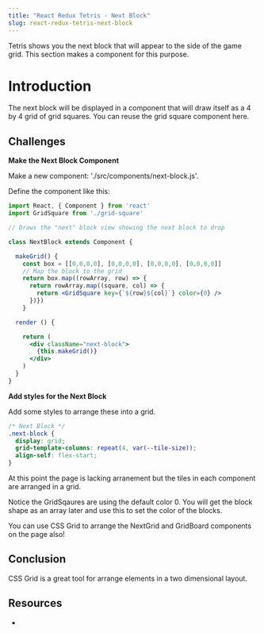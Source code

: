 ```yaml
---
title: "React Redux Tetris - Next Block"
slug: react-redux-tetris-next-block
---
```


Tetris shows you the next block that will appear to 
the side of the game grid. This section makes a component 
for this purpose. 

# Introduction 

The next block will be displayed in a component that will 
draw itself as a 4 by 4 grid of grid squares. You can reuse the 
grid square component here. 

## Challenges

**Make the Next Block Component**

Make a new component: './src/components/next-block.js'.

Define the component like this: 

```jsx
import React, { Component } from 'react'
import GridSquare from './grid-square'

// Draws the "next" block view showing the next block to drop

class NextBlock extends Component {

  makeGrid() {
    const box = [[0,0,0,0], [0,0,0,0], [0,0,0,0], [0,0,0,0]]
    // Map the block to the grid
    return box.map((rowArray, row) => {
      return rowArray.map((square, col) => {
        return <GridSquare key={`${row}${col}`} color={0} />
      })})
    }

  render () {

    return (
      <div className="next-block">
        {this.makeGrid()}
      </div>
    )
  }
}
```

**Add styles for the Next Block**

Add some styles to arrange these into a grid. 

```css
/* Next Block */
.next-block {
  display: grid;
  grid-template-columns: repeat(4, var(--tile-size));
  align-self: flex-start;
}
```

At this point the page is lacking arranement but the tiles 
in each component are arranged in a grid. 

Notice the GridSqaures are using the default color 0. You 
will get the block shape as an array later and use this to 
set the color of the blocks. 

You can use CSS Grid to arrange the NextGrid and GridBoard 
components on the page also!

## Conclusion 

CSS Grid is a great tool for arrange elements in a two 
dimensional layout. 

## Resources

- 
